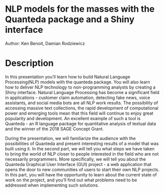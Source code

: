 # NLP models for the masses with the Quanteda package and a Shiny interface

Author: Ken Benoit, Damian Rodziewicz

# Description

In this presentation you’ll learn how to build Natural Language Processing(NLP) models with the quanteda package. You will also learn how to deliver NLP technology to non-programming analysts by creating a Shiny interface.
Natural Language Processing has become a significant field in applications - customer claim automation, detecting fake news, voice assistants, and social media bots are all NLP work results. The possibility of accessing massive text collections, the rapid development of computational power and emerging tools mean that this field will continue to enjoy great popularity and development. An excellent example of such a tool is Quanteda - an R language package for quantitative analysis of textual data and the winner of the 2018 SAGE Concept Grant.

During the presentation, we will familiarize the audience with the possibilities of Quanteda and present interesting results of a model that was built using it. In the second part, we will tell you what steps we have taken to bring the world of NLP closer to people interested in the field who are not necessarily programmers. More specifically, we will tell you about the Quanteda Graphical User Interface (GUI) project - a web application that opens the door to new communities of users to start their own  NLP projects. In this part, you will have the opportunity to learn about the current state of work on the project, and you’ll find out what problems need to be addressed when implementing such solutions.


